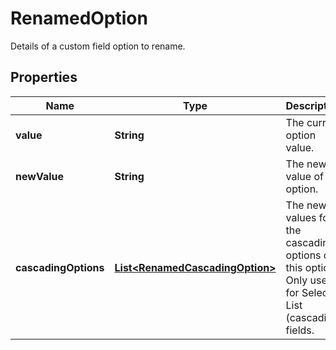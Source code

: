 

# RenamedOption

Details of a custom field option to rename.

## Properties

Name | Type | Description | Notes
------------ | ------------- | ------------- | -------------
**value** | **String** | The current option value. | 
**newValue** | **String** | The new value of the option. | 
**cascadingOptions** | [**List&lt;RenamedCascadingOption&gt;**](RenamedCascadingOption.md) | The new values for the cascading options of this option. Only used for Select List (cascading) fields. |  [optional]



